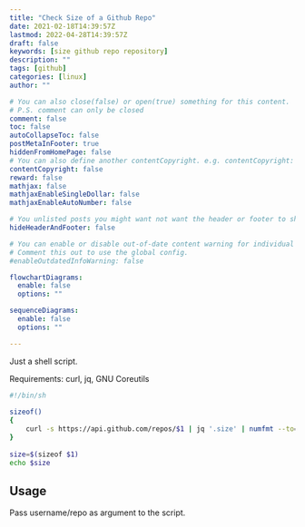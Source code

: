```yaml
---
title: "Check Size of a Github Repo"
date: 2021-02-18T14:39:57Z
lastmod: 2022-04-28T14:39:57Z
draft: false
keywords: [size github repo repository]
description: ""
tags: [github]
categories: [linux]
author: ""

# You can also close(false) or open(true) something for this content.
# P.S. comment can only be closed
comment: false
toc: false
autoCollapseToc: false
postMetaInFooter: true
hiddenFromHomePage: false
# You can also define another contentCopyright. e.g. contentCopyright: "This is another copyright."
contentCopyright: false
reward: false
mathjax: false
mathjaxEnableSingleDollar: false
mathjaxEnableAutoNumber: false

# You unlisted posts you might want not want the header or footer to show
hideHeaderAndFooter: false

# You can enable or disable out-of-date content warning for individual post.
# Comment this out to use the global config.
#enableOutdatedInfoWarning: false

flowchartDiagrams:
  enable: false
  options: ""

sequenceDiagrams: 
  enable: false
  options: ""

---
```


<!--more-->

Just a shell script.

Requirements: curl, jq, GNU Coreutils

```bash
#!/bin/sh
 
sizeof()
{
    curl -s https://api.github.com/repos/$1 | jq '.size' | numfmt --to=iec --from-unit=1024
}
 
size=$(sizeof $1)
echo $size
```

## Usage
Pass username/repo as argument to the script.

